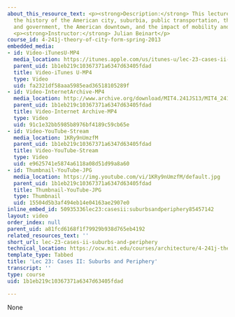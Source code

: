 ```yaml
---
about_this_resource_text: <p><strong>Description:</strong> This lecture focuses on
  the history of the American city, suburbia, public transportation, the role of technology
  and government, the American downtown, and the impact of mobility and density.</p>
  <p><strong>Instructor:</strong> Julian Beinart</p>
course_id: 4-241j-theory-of-city-form-spring-2013
embedded_media:
- id: Video-iTunesU-MP4
  media_location: https://itunes.apple.com/us/itunes-u/lec-23-cases-ii-suburbs-periphery/id726270813?i=169193305
  parent_uid: 1b1eb219c10367371a6347d63405fdad
  title: Video-iTunes U-MP4
  type: Video
  uid: fa2321df58aaa5985ead36518105289f
- id: Video-InternetArchive-MP4
  media_location: http://www.archive.org/download/MIT4.241JS13/MIT4_241JS13_lec23_300k.mp4
  parent_uid: 1b1eb219c10367371a6347d63405fdad
  title: Video-Internet Archive-MP4
  type: Video
  uid: 91c1e32bb5985b8976bf4189c59cb65e
- id: Video-YouTube-Stream
  media_location: 1KRy9nUmzfM
  parent_uid: 1b1eb219c10367371a6347d63405fdad
  title: Video-YouTube-Stream
  type: Video
  uid: e9625741e5874a6118a08d51d99a8a60
- id: Thumbnail-YouTube-JPG
  media_location: https://img.youtube.com/vi/1KRy9nUmzfM/default.jpg
  parent_uid: 1b1eb219c10367371a6347d63405fdad
  title: Thumbnail-YouTube-JPG
  type: Thumbnail
  uid: 15504d5b3af494eb14e04163ae2907e0
inline_embed_id: 50935336lec23:casesii:suburbsandperiphery85457142
layout: video
order_index: null
parent_uid: a81fcd6168f1f79929b938d765eb4192
related_resources_text: ''
short_url: lec-23-cases-ii-suburbs-and-periphery
technical_location: https://ocw.mit.edu/courses/architecture/4-241j-theory-of-city-form-spring-2013/video-lectures/lec-23-cases-ii-suburbs-and-periphery
template_type: Tabbed
title: 'Lec 23: Cases II: Suburbs and Periphery'
transcript: ''
type: course
uid: 1b1eb219c10367371a6347d63405fdad

---
```

None